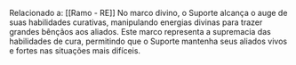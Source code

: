 Relacionado a: [[Ramo - RE]]
No marco divino, o Suporte alcança o auge de suas habilidades curativas, manipulando energias divinas para trazer grandes bênçãos aos aliados. Este marco representa a supremacia das habilidades de cura, permitindo que o Suporte mantenha seus aliados vivos e fortes nas situações mais difíceis.